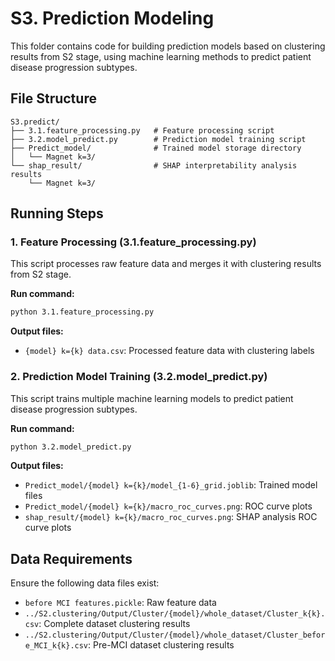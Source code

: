 # S3. Prediction Modeling

This folder contains code for building prediction models based on clustering results from S2 stage, using machine learning methods to predict patient disease progression subtypes.

## File Structure

```
S3.predict/
├── 3.1.feature_processing.py   # Feature processing script
├── 3.2.model_predict.py        # Prediction model training script
├── Predict_model/              # Trained model storage directory
│   └── Magnet k=3/
└── shap_result/                # SHAP interpretability analysis results
    └── Magnet k=3/
```

## Running Steps

### 1. Feature Processing (3.1.feature_processing.py)

This script processes raw feature data and merges it with clustering results from S2 stage.

**Run command:**
```bash
python 3.1.feature_processing.py
```

**Output files:**
- `{model} k={k} data.csv`: Processed feature data with clustering labels

### 2. Prediction Model Training (3.2.model_predict.py)

This script trains multiple machine learning models to predict patient disease progression subtypes.

**Run command:**
```bash
python 3.2.model_predict.py
```

**Output files:**
- `Predict_model/{model} k={k}/model_{1-6}_grid.joblib`: Trained model files
- `Predict_model/{model} k={k}/macro_roc_curves.png`: ROC curve plots
- `shap_result/{model} k={k}/macro_roc_curves.png`: SHAP analysis ROC curve plots

## Data Requirements

Ensure the following data files exist:
- `before MCI features.pickle`: Raw feature data
- `../S2.clustering/Output/Cluster/{model}/whole_dataset/Cluster_k{k}.csv`: Complete dataset clustering results
- `../S2.clustering/Output/Cluster/{model}/whole_dataset/Cluster_before_MCI_k{k}.csv`: Pre-MCI dataset clustering results
